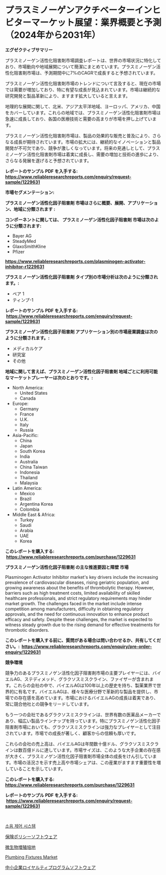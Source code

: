 <p><h1>プラスミノーゲンアクチベーターインヒビターマーケット展望：業界概要と予測（2024年から2031年）</h1></p><p><strong>エグゼクティブサマリー</strong></p>
<p><p>プラスミノーゲン活性化阻害剤市場調査レポートは、世界の市場状況に特化しており、市場動向や地域展開について簡潔にまとめています。プラスミノーゲン活性化阻害剤市場は、予測期間中に7%のCAGRで成長すると予想されています。</p><p>プラスミノーゲン活性化阻害剤市場のトレンドについて言及すると、現在の市場では需要が増加しており、特に有望な成長が見込まれています。市場は継続的な研究開発と製品革新により、ますます拡大していると言えます。</p><p>地理的な展開に関して、北米、アジア太平洋地域、ヨーロッパ、アメリカ、中国をカバーしています。これらの地域では、プラスミノーゲン活性化阻害剤市場は急速に成長しており、各国の医療技術と需要の高まりが市場を押し上げています。</p><p>プラスミノーゲン活性化阻害剤市場は、製品の効果的な販売と普及により、さらなる成長が期待されています。市場の拡大には、継続的なイノベーションと製品開発が不可欠であり、競争が激しくなっています。将来の見通しとして、プラスミノーゲン活性化阻害剤市場は着実に成長し、需要の増加と技術の進歩により、さらなる発展を遂げると予想されています。</p></p>
<p><strong>レポートのサンプル PDF を入手する: <a href="https://www.reliableresearchreports.com/enquiry/request-sample/1229631">https://www.reliableresearchreports.com/enquiry/request-sample/1229631</a></strong></p>
<p><strong>市場セグメンテーション:</strong></p>
<p><strong> プラスミノーゲン活性化因子阻害剤 市場はさらに概要、展開、アプリケーション、地域に分類されます :</strong></p>
<p><strong>コンポーネントに関しては、 プラスミノーゲン活性化因子阻害剤 市場は次のように分類されます: &nbsp;</strong></p>
<p><ul><li>Bayer AG</li><li>SteadyMed</li><li>GlaxoSmithKline</li><li>Pfizer</li></ul></p>
<p><strong><a href="https://www.reliableresearchreports.com/plasminogen-activator-inhibitor-r1229631">https://www.reliableresearchreports.com/plasminogen-activator-inhibitor-r1229631</a></strong></p>
<p><strong> プラスミノーゲン活性化因子阻害剤 タイプ別の市場分析は次のように分類されます。:</strong></p>
<p><ul><li>ペア 1</li><li>ティンプ-1</li></ul></p>
<p><strong>レポートのサンプル PDF を入手する: &nbsp;<a href="https://www.reliableresearchreports.com/enquiry/request-sample/1229631">https://www.reliableresearchreports.com/enquiry/request-sample/1229631</a></strong></p>
<p><strong> プラスミノーゲン活性化因子阻害剤 アプリケーション別の市場産業調査は次のように分類されます。:</strong></p>
<p><ul><li>メディカルケア</li><li>研究室</li><li>その他</li></ul></p>
<p><strong>地域に関して言えば、プラスミノーゲン活性化因子阻害剤 地域ごとに利用可能なマーケットプレーヤーは次のとおりです。:</strong></p>
<p><ul>
    <li>
        North America:
        <ul>
            <li>United States</li>
            <li>Canada</li>
        </ul>
    </li>
    <li>
        Europe:
        <ul>
            <li>Germany</li>
            <li>France</li>
            <li>U.K.</li>
            <li>Italy</li>
            <li>Russia</li>
        </ul>
    </li>
    <li>
        Asia-Pacific:
        <ul>
            <li>China</li>
            <li>Japan</li>
            <li>South Korea</li>
            <li>India</li>
            <li>Australia</li>
            <li>China Taiwan</li>
            <li>Indonesia</li>
            <li>Thailand</li>
            <li>Malaysia</li>
        </ul>
    </li>
    <li>
        Latin America:
        <ul>
            <li>Mexico</li>
            <li>Brazil</li>
            <li>Argentina Korea</li>
            <li>Colombia</li>
        </ul>
    </li>
    <li>
        Middle East & Africa:
        <ul>
            <li>Turkey</li>
            <li>Saudi</li>
            <li>Arabia</li>
            <li>UAE</li>
            <li>Korea</li>
        </ul>
    </li>
    </ul></p>
<p><strong>このレポートを購入する: &nbsp;<a href="https://www.reliableresearchreports.com/purchase/1229631">https://www.reliableresearchreports.com/purchase/1229631</a></strong></p>
<p><strong>プラスミノーゲン活性化因子阻害剤 の主な推進要因と障壁 市場</strong></p>
<p><p>Plasminogen Activator Inhibitor market's key drivers include the increasing prevalence of cardiovascular diseases, rising geriatric population, and growing awareness about the benefits of thrombolytic therapy. However, barriers such as high treatment costs, limited availability of skilled healthcare professionals, and strict regulatory requirements may hinder market growth. The challenges faced in the market include intense competition among manufacturers, difficulty in obtaining regulatory approvals, and the need for continuous innovation to enhance product efficacy and safety. Despite these challenges, the market is expected to witness steady growth due to the rising demand for effective treatments for thrombotic disorders.</p></p>
<p><strong>このレポートを購入する前に、質問がある場合は問い合わせるか、共有してください。:&nbsp; <a href="https://www.reliableresearchreports.com/enquiry/pre-order-enquiry/1229631">https://www.reliableresearchreports.com/enquiry/pre-order-enquiry/1229631</a></strong></p>
<p><strong>競争環境</strong></p>
<p><p>競争力のあるプラスミノゲン活性化因子阻害剤市場の主要プレイヤーには、バイエルAG、ステディメッド、グラクソスミスクライン、ファイザーが含まれます。これらの会社の中で、バイエルAGは100年以上の歴史を持ち、製薬業界で世界的に有名です。バイエルAGは、様々な医療分野で革新的な製品を提供し、市場での存在感を高めています。市場におけるバイエルAGの成長は着実であり、常に競合他社との競争をリードしています。</p><p>もう一つの会社であるグラクソスミスクラインは、世界有数の医薬品メーカーであり、幅広い製品ラインナップを持っています。特にプラスミノゲン活性化因子阻害剤市場においても、グラクソスミスクラインは強力なプレイヤーとして注目されています。市場での成長が著しく、顧客からの信頼も厚いです。</p><p>これらの会社の売上高は、バイエルAGは年間数十億ドル、グラクソスミスクラインは数百億ドルに達しています。市場サイズは、このような大手企業の存在感が大きく、プラスミノゲン活性化因子阻害剤市場全体の成長をけん引しています。市場の活況さを示す売上高や市場シェアは、この産業がますます重要性を増していることを示しています。</p></p>
<p><strong>このレポートを購入する: &nbsp; <a href="https://www.reliableresearchreports.com/purchase/1229631">https://www.reliableresearchreports.com/purchase/1229631</a></strong></p>
<p><strong>レポートのサンプル PDF を入手する: &nbsp;<a href="https://www.reliableresearchreports.com/enquiry/request-sample/1229631">https://www.reliableresearchreports.com/enquiry/request-sample/1229631</a></strong><strong></strong></p>
<p>&nbsp;</p>
<p><p><a href="https://github.com/RichardLueilwitz787/Market-Research-Report-List-1/blob/main/122877926953.md">소음 제어 시스템</a></p><p><a href="https://medium.com/@evans21bill/%E4%BF%9D%E9%99%BA%E3%83%9D%E3%83%AA%E3%82%B7%E3%83%BC%E3%82%BD%E3%83%95%E3%83%88%E3%82%A6%E3%82%A7%E3%82%A2%E5%B8%82%E5%A0%B4%E8%AA%BF%E6%9F%BB%E3%83%AC%E3%83%9D%E3%83%BC%E3%83%88-%E3%81%9D%E3%81%AE%E6%AD%B4%E5%8F%B2%E3%81%A82031%E5%B9%B4%E3%81%BE%E3%81%A7%E3%81%AE%E4%BA%88%E6%B8%AC-edf8f6f27be4">保険ポリシーソフトウェア</a></p><p><a href="https://github.com/JacksonWiza1924/Market-Research-Report-List-1/blob/main/639740029240.md">微生物増殖培地</a></p><p><a href="https://github.com/Sherrillcrooksxa8i18ucf2m/Market-Research-Report-List-2/blob/main/plumbing-fixtures-market.md">Plumbing Fixtures Market</a></p><p><a href="https://medium.com/@nic.neale/%E5%B0%8F%E8%A6%8F%E6%A8%A1%E4%BC%81%E6%A5%AD%E3%81%AE%E3%83%AD%E3%82%A4%E3%83%A4%E3%83%AB%E3%83%86%E3%82%A3%E3%83%97%E3%83%AD%E3%82%B0%E3%83%A9%E3%83%A0%E3%82%BD%E3%83%95%E3%83%88%E3%82%A6%E3%82%A7%E3%82%A2%E5%B8%82%E5%A0%B4%E3%81%AF-%E3%82%B7%E3%82%A7%E3%82%A2-%E3%82%B5%E3%82%A4%E3%82%BA-2023%E5%B9%B4%E3%81%BE%E3%81%A7%E3%81%AE%E4%BA%88%E6%B8%AC%E3%81%AB%E7%84%A6%E7%82%B9%E3%82%92%E5%BD%93%E3%81%A6%E3%81%A6%E3%81%84%E3%81%BE%E3%81%99-b114c8d77a7e">中小企業ロイヤルティプログラムソフトウェア</a></p></p>